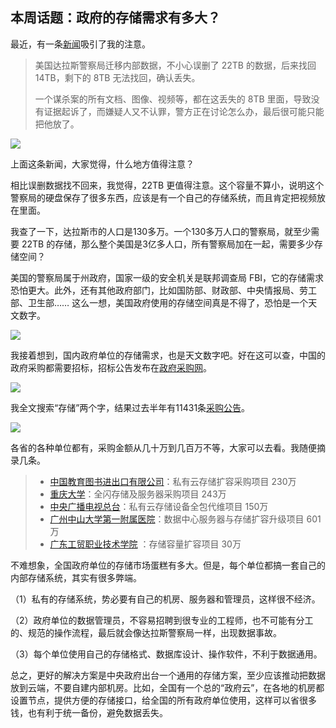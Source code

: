 ## 本周话题：政府的存储需求有多大？

最近，有一条[新闻](https://www.theregister.com/2021/08/16/dallas_data_migration_8tb_deletion/)吸引了我的注意。

> 美国达拉斯警察局迁移内部数据，不小心误删了 22TB 的数据，后来找回 14TB，剩下的 8TB 无法找回，确认丢失。
> 
> 一个谋杀案的所有文档、图像、视频等，都在这丢失的 8TB 里面，导致没有证据起诉了，而嫌疑人又不认罪，警方正在讨论怎么办，最后很可能只能把他放了。

![](https://cdn.beekka.com/blogimg/asset/202108/bg2021081801.jpg)

上面这条新闻，大家觉得，什么地方值得注意？

相比误删数据找不回来，我觉得，22TB 更值得注意。这个容量不算小，说明这个警察局的硬盘保存了很多东西，应该是有一个自己的存储系统，而且肯定把视频放在里面。

我查了一下，达拉斯市的人口是130多万。一个130多万人口的警察局，就至少需要 22TB 的存储，那么整个美国是3亿多人口，所有警察局加在一起，需要多少存储空间？

美国的警察局属于州政府，国家一级的安全机关是联邦调查局 FBI，它的存储需求恐怕更大。此外，还有其他政府部门，比如国防部、财政部、中央情报局、劳工部、卫生部…… 这么一想，美国政府使用的存储空间真是不得了，恐怕是一个天文数字。

![](https://cdn.beekka.com/blogimg/asset/202111/bg2021110722.jpg)

我接着想到，国内政府单位的存储需求，也是天文数字吧。好在这可以查，中国的政府采购都需要招标，招标公告发布在[政府采购网](http://www.ccgp.gov.cn/)。

![](https://cdn.beekka.com/blogimg/asset/202111/bg2021110908.jpg)

我全文搜索“存储”两个字，结果过去半年有11431条[采购公告](http://search.ccgp.gov.cn/bxsearch?searchtype=2&page_index=1&bidSort=0&buyerName=&projectId=&pinMu=0&bidType=0&dbselect=bidx&kw=%E5%AD%98%E5%82%A8&start_time=2021%3A05%3A09&end_time=2021%3A11%3A07&timeType=5&displayZone=&zoneId=&pppStatus=0&agentName=)。

![](https://cdn.beekka.com/blogimg/asset/202111/bg2021110724.jpg)

各省的各种单位都有，采购金额从几十万到几百万不等，大家可以去看。我随便摘录几条。

> - [中国教育图书进出口有限公司](http://www.ccgp.gov.cn/cggg/dfgg/zbgg/202111/t20211109_17152446.htm)：私有云存储扩容采购项目 230万
> - [重庆大学](http://www.ccgp.gov.cn/cggg/zygg/gkzb/202008/t20200810_14809548.htm)：全闪存储及服务器采购项目 243万
> - [中央广播电视总台](http://www.ccgp.gov.cn/cggg/zygg/zbgg/202108/t20210812_16705947.htm)：私有云存储设备全包代维项目 150万
> - [广州中山大学第一附属医院](http://www.ccgp.gov.cn/cggg/zygg/zbgg/202101/t20210108_15772030.htm)：数据中心服务器与存储扩容升级项目 601万
> - [广东工贸职业技术学院](http://www.ccgp.gov.cn/cggg/dfgg/jzxcs/202111/t20211109_17154369.htm) ：存储容量扩容项目 30万

不难想象，全国政府单位的存储市场蛋糕有多大。但是，每个单位都搞一套自己的内部存储系统，其实有很多弊端。

（1）私有的存储系统，势必要有自己的机房、服务器和管理员，这样很不经济。

（2）政府单位的数据管理员，不容易招聘到很专业的工程师，也不可能有分工的、规范的操作流程，最后就会像达拉斯警察局一样，出现数据事故。

（3）每个单位使用自己的存储格式、数据库设计、操作软件，不利于数据通用。

总之，更好的解决方案是中央政府出台一个通用的存储方案，至少应该推动把数据放到云端，不要自建内部机房。比如，全国有一个总的“政府云”，在各地的机房都设置节点，提供方便的存储接口，给全国的所有政府单位使用，这样可以省很多钱，也有利于统一备份，避免数据丢失。
